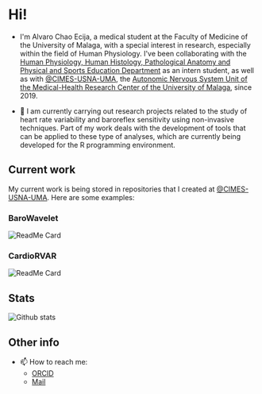# Hi!

- I'm Alvaro Chao Ecija, a medical student at the Faculty of Medicine of the University of Malaga, with a special interest in research, especially within the field of Human Physiology. I've been collaborating with the [Human Physiology, Human Histology, Pathological Anatomy and Physical and Sports Education Department](https://www.uma.es/departamento-de-fisiologia-humana-histologia-humana-anatomia-patologia-educion-fisica-y-deportiva/) as an intern student, as well as with [@CIMES-USNA-UMA](https://github.com/CIMES-USNA-UMA), the [Autonomic Nervous System Unit of the Medical-Health Research Center of the University of Malaga](http://cimes-sna.uma.es), since 2019. 

- 🔭 I am currently carrying out research projects related to the study of heart rate variability and baroreflex sensitivity using non-invasive techniques. Part of my work deals with the development of tools that can be applied to these type of analyses, which are currently being developed for the R programming environment.

## Current work

My current work is being stored in repositories that I created at [@CIMES-USNA-UMA](https://github.com/CIMES-USNA-UMA). Here are some examples:

### BaroWavelet
![ReadMe Card](https://github-readme-stats.vercel.app/api/pin/?username=CIMES-USNA-UMA&repo=BaroWavelet)

### CardioRVAR
![ReadMe Card](https://github.com/CIMES-USNA-UMA/CardioRVAR)
<!-- ![ReadMe Card](https://github-readme-stats.vercel.app/api/pin/?username=CIMES-USNA-UMA&repo=CardioRVAR) -->

## Stats

![Github stats](https://github-readme-stats.vercel.app/api?username=alvarochaoecija)

## Other info

<!--   - 💬 Ask me about ...   -->
- 📫 How to reach me: 
   - [ORCID](https://orcid.org/0000-0002-2691-6936)
   - [Mail](alvaro.rprojects@gmail.com)
<!--   - ⚡ Fun fact: ...      -->

